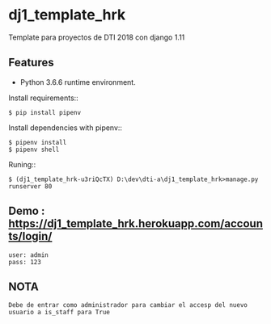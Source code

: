 # dj1_template_hrk
Template para proyectos de DTI 2018 con django 1.11

## Features

- Python 3.6.6 runtime environment. 

Install requirements::

    $ pip install pipenv

Install dependencies with pipenv::

    $ pipenv install
    $ pipenv shell

Runing::

    $ (dj1_template_hrk-u3riQcTX) D:\dev\dti-a\dj1_template_hrk>manage.py runserver 80

## Demo : https://dj1_template_hrk.herokuapp.com/accounts/login/

	user: admin
	pass: 123

## NOTA
	
	Debe de entrar como administrador para cambiar el accesp del nuevo usuario a is_staff para True
	

